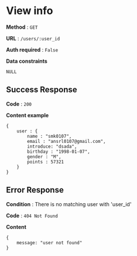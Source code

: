 # View info

**Method** : `GET`

**URL** : `/users/:user_id`

**Auth required** : `False`

**Data constraints** 
```
NULL
```

## Success Response

**Code** : `200`

**Content example**
```
{
    user : {
        name : "smk0107",
        email : "ansrl0107@gmail.com",
        introduce: "dsada",
        birthday : "1998-01-07",
        gender : "M",
        points : 57321
    }
}
```

## Error Response

**Condition** : There is no matching user with 'user_id'

**Code** : `404 Not Found`

**Content**

```
{
    message: "user not found"
}
```